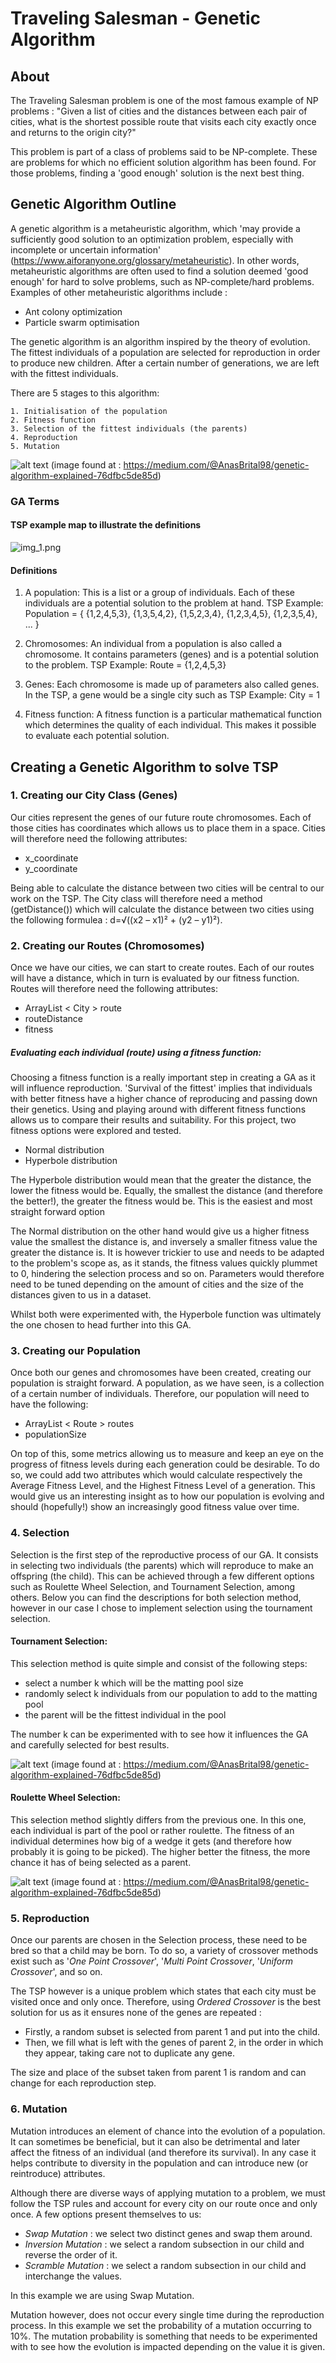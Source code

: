 # Traveling Salesman - Genetic Algorithm

## About

The Traveling Salesman problem is one of the most famous example of NP problems :
"Given a list of cities and the distances between each pair of cities,
what is the shortest possible route that visits each city exactly once and returns to the origin city?"

This problem is part of a class of problems said to be NP-complete. These are problems for which no efficient solution
algorithm has been found. For those problems, finding a 'good enough' solution is the next best thing.

## Genetic Algorithm Outline

A genetic algorithm is a metaheuristic algorithm, which 'may provide a sufficiently good solution to an optimization
problem, especially with incomplete or uncertain information' (https://www.aiforanyone.org/glossary/metaheuristic).
In other words, metaheuristic algorithms are often used to find a solution deemed 'good enough' for hard to solve
problems, such as NP-complete/hard problems.
Examples of other metaheuristic algorithms include :
 - Ant colony optimization
 - Particle swarm optimisation

The genetic algorithm is an algorithm inspired by the theory of evolution. The fittest individuals of a population are
selected for reproduction in order to produce new children. After a certain number of generations, we are left with the
fittest individuals.

There are 5 stages to this algorithm:

    1. Initialisation of the population
    2. Fitness function
    3. Selection of the fittest individuals (the parents)
    4. Reproduction
    5. Mutation

![alt text](https://miro.medium.com/v2/resize:fit:1400/format:webp/1*Ma0sNLsyM0rnZQXEldn7SQ.png)
(image found at : https://medium.com/@AnasBrital98/genetic-algorithm-explained-76dfbc5de85d)


### GA Terms

#### TSP example map to illustrate the definitions

![img_1.png](img_1.png)

#### Definitions

1. A population: This is a list or a group of individuals. Each of these individuals are a potential solution to the
problem at hand.
TSP Example: Population = { {1,2,4,5,3}, {1,3,5,4,2}, {1,5,2,3,4}, {1,2,3,4,5}, {1,2,3,5,4}, ... }

2. Chromosomes: An individual from a population is also called a chromosome. It contains parameters (genes) and is a 
potential solution to the problem.
TSP Example: Route = {1,2,4,5,3}

3. Genes: Each chromosome is made up of parameters also called genes. In the TSP, a gene would be a single city such as
TSP Example: City = 1

4. Fitness function: A fitness function is a particular mathematical function which determines the quality of each
individual. This makes it possible to evaluate each potential solution.

## Creating a Genetic Algorithm to solve TSP

### 1. Creating our City Class (Genes)
Our cities represent the genes of our future route chromosomes. Each of those cities has coordinates which allows us to
place them in a space. Cities will therefore need the following attributes:
- x_coordinate
- y_coordinate

Being able to calculate the distance between two cities will be central to our work on the TSP. The City class will
therefore need a method (getDistance()) which will calculate the distance between two cities using the following
formulea : d=√((x2 – x1)² + (y2 – y1)²).

### 2. Creating our Routes (Chromosomes)
Once we have our cities, we can start to create routes. Each of our routes will have a distance, which in turn is
evaluated by our fitness function. Routes will therefore need the following attributes:
- ArrayList < City > route
- routeDistance
- fitness

##### Evaluating each individual (route) using a fitness function:
Choosing a fitness function is a really important step in creating a GA as it will influence reproduction. 'Survival of
the fittest' implies that individuals with better fitness have a higher chance of reproducing and passing
down their genetics.
Using and playing around with different fitness functions allows us to compare their results and suitability. For this
project, two fitness options were explored and tested.
- Normal distribution
- Hyperbole distribution

The Hyperbole distribution would mean that the greater the distance, the lower the fitness would be. Equally, the
smallest the distance (and therefore the better!), the greater the fitness would be. This is the easiest and most
straight forward option

The Normal distribution on the other hand would give us a higher fitness value the smallest the distance is, and
inversely a smaller fitness value the greater the distance is. It is however trickier to use and needs to be adapted
to the problem's scope as, as it stands, the fitness values quickly plummet to 0, hindering the selection process and so
on. Parameters would therefore need to be tuned depending on the amount of cities and the size of the distances given
to us in a dataset.

Whilst both were experimented with, the Hyperbole function was ultimately the one chosen to head further into this GA.

### 3. Creating our Population
Once both our genes and chromosomes have been created, creating our population is straight forward. A population, as
we have seen, is a collection of a certain number of individuals. Therefore, our population will need to have the
following:
- ArrayList < Route > routes
- populationSize

On top of this, some metrics allowing us to measure and keep an eye on the progress of fitness levels during each
generation could be desirable. To do so, we could add two attributes which would calculate respectively the Average
Fitness Level, and the Highest Fitness Level of a generation. This would give us an interesting insight as to how our
population is evolving and should (hopefully!) show an increasingly good fitness value over time.

### 4. Selection
Selection is the first step of the reproductive process of our GA. It consists in selecting two individuals (the
parents) which will reproduce to make an offspring (the child). This can be achieved through a few different
options such as Roulette Wheel Selection, and Tournament Selection, among others. Below you can find the descriptions
for both selection method, however in our case I chose to implement selection using the tournament selection.

#### Tournament Selection:
This selection method is quite simple and consist of the following steps:
- select a number k which will be the matting pool size
- randomly select k individuals from our population to add to the matting pool
- the parent will be the fittest individual in the pool

The number k can be experimented with to see how it influences the GA and carefully selected for best results.

![alt text](https://miro.medium.com/v2/resize:fit:720/format:webp/1*J-nD4gOPCVPXF0QoeWIhBA.png)
(image found at : https://medium.com/@AnasBrital98/genetic-algorithm-explained-76dfbc5de85d)

#### Roulette Wheel Selection:
This selection method slightly differs from the previous one. In this one, each individual is part of the pool or rather
roulette. The fitness of an individual determines how big of a wedge it gets (and therefore how probably it is going to
be picked). The higher better the fitness, the more chance it has of being selected as a parent.

![alt text](https://miro.medium.com/v2/resize:fit:720/format:webp/1*ipy1op0xYjHQ_G1IEqzG2g.png)
(image found at : https://medium.com/@AnasBrital98/genetic-algorithm-explained-76dfbc5de85d)

### 5. Reproduction
Once our parents are chosen in the Selection process, these need to be bred so that a child may be born. To do so, a
variety of crossover methods exist such as '_One Point Crossover_', '_Multi Point Crossover_, '_Uniform Crossover_',
and so on.

The TSP however is a unique problem which states that each city must be visited once and only once. Therefore, using
_Ordered Crossover_ is the best solution for us as it ensures none of the genes are repeated :
- Firstly, a random subset is selected from parent 1 and put into the child.
- Then, we fill what is left with the genes of parent 2, in the order in which they appear, taking care not to duplicate
any gene.

The size and place of the subset taken from parent 1 is random and can change for each reproduction step.

### 6. Mutation
Mutation introduces an element of chance into the evolution of a population. It can sometimes be beneficial, but it
can also be detrimental and later affect the fitness of an individual (and therefore its survival). In any case it helps
contribute to diversity in the population and can introduce new (or reintroduce) attributes.

Although there are diverse ways of applying mutation to a problem, we must follow the TSP rules and account for every
city on our route once and only once. A few options present themselves to us:
- _Swap Mutation_ : we select two distinct genes and swap them around.
- _Inversion Mutation_ : we select a random subsection in our child and reverse the order of it.
- _Scramble Mutation_ : we select a random subsection in our child and interchange the values.

In this example we are using Swap Mutation.

Mutation however, does not occur every single time during the reproduction process. In this example we set the
probability of a mutation occurring to 10%. The mutation probability is something that needs to be experimented with to
see how the evolution is impacted depending on the value it is given.


